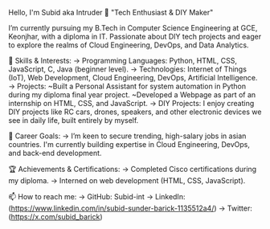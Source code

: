 Hello, I'm Subid aka Intruder 👋
"Tech Enthusiast & DIY Maker"

I’m currently pursuing my B.Tech in Computer Science Engineering at GCE, Keonjhar, with a diploma in IT. Passionate about DIY tech projects and eager to explore the realms of Cloud Engineering, DevOps, and Data Analytics.

🚀 Skills & Interests:
  -> Programming Languages: Python, HTML, CSS, JavaScript, C, Java (beginner level).
  -> Technologies: Internet of Things (IoT), Web Development, Cloud Engineering, DevOps, Artificial Intelligence.
  -> Projects:
      ~Built a Personal Assistant for system automation in Python during my diploma final year project.
      ~Developed a Webpage as part of an internship on HTML, CSS, and JavaScript.
  -> DIY Projects: I enjoy creating DIY projects like RC cars, drones, speakers, and other electronic devices we see in daily life, built entirely by myself.

🎯 Career Goals:
  -> I’m keen to secure trending, high-salary jobs in asian countries. I'm currently building expertise in Cloud Engineering, DevOps, and back-end development.

🏆 Achievements & Certifications:
  -> Completed Cisco certifications during my diploma.
  -> Interned on web development (HTML, CSS, JavaScript).

📫 How to reach me:
  -> GitHub: Subid-int
  -> LinkedIn: (https://www.linkedin.com/in/subid-sunder-barick-1135512a4/)
  -> Twitter: (https://x.com/subid_barick)
